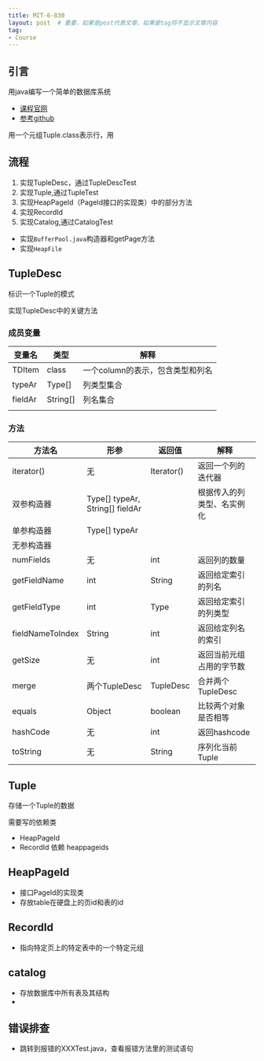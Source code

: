 ```yaml
---
title: MIT-6-830
layout: post  # 重要，如果是post代表文章，如果是tag将不显示文章内容
tag: 
- Course
---
```




## 引言

用java编写一个简单的数据库系统

* [课程官网](https://ocw.mit.edu/courses/6-830-database-systems-fall-2010/6d426ed098eb42a869a5db6d2d506a10_MIT6_830F10_lab1.pdf)
* [参考github](https://github.com/DevinZ1993/SimpleDB-Database-System/blob/master/src/simpledb/TupleDesc.java)

用一个元组Tuple.class表示行，用

## 流程

1. 实现TupleDesc，通过TupleDescTest
2. 实现Tuple,通过TupleTest
3. 实现HeapPageId（PageId接口的实现类）中的部分方法
4. 实现RecordId
5. 实现Catalog,通过CatalogTest

* 实现`BufferPool.java`构造器和getPage方法
* 实现`HeapFile`

## TupleDesc

标识一个Tuple的模式

实现TupleDesc中的关键方法

### 成员变量

| 变量名  | 类型     | 解释                             |
| ------- | -------- | -------------------------------- |
| TDItem  | class    | 一个column的表示，包含类型和列名 |
| typeAr  | Type[]   | 列类型集合                       |
| fieldAr | String[] | 列名集合                         |
|         |          |                                  |

### 方法

| 方法名           | 形参                            | 返回值     | 解释                       |
| ---------------- | ------------------------------- | ---------- | -------------------------- |
| iterator()       | 无                              | Iterator() | 返回一个列的迭代器         |
| 双参构造器       | Type[] typeAr, String[] fieldAr |            | 根据传入的列类型、名实例化 |
| 单参构造器       | Type[] typeAr                   |            |                            |
| 无参构造器       |                                 |            |                            |
| numFields        | 无                              | int        | 返回列的数量               |
| getFieldName     | int                             | String     | 返回给定索引的列名         |
| getFieldType     | int                             | Type       | 返回给定索引的列类型       |
| fieldNameToIndex | String                          | int        | 返回给定列名的索引         |
| getSize          | 无                              | int        | 返回当前元组占用的字节数   |
| merge            | 两个TupleDesc                   | TupleDesc  | 合并两个TupleDesc          |
| equals           | Object                          | boolean    | 比较两个对象是否相等       |
| hashCode         | 无                              | int        | 返回hashcode               |
| toString         | 无                              | String     | 序列化当前Tuple            |

## Tuple

存储一个Tuple的数据

需要写的依赖类

* HeapPageId
* RecordId 依赖 heappageids



## HeapPageId

* 接口PageId的实现类
* 存放table在硬盘上的页id和表的id

## RecordId

* 指向特定页上的特定表中的一个特定元组

## catalog

* 存放数据库中所有表及其结构
* 

## 错误排查

* 跳转到报错的XXXTest.java，查看报错方法里的测试语句

